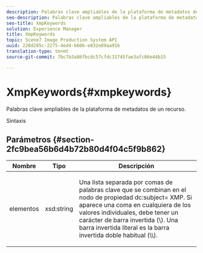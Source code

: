 ```yaml
---
description: Palabras clave ampliables de la plataforma de metadatos de un recurso.
seo-description: Palabras clave ampliables de la plataforma de metadatos de un recurso.
seo-title: XmpKeywords
solution: Experience Manager
title: XmpKeywords
topic: Scene7 Image Production System API
uuid: 220d285c-2275-4ed4-b606-e832e89aa916
translation-type: tm+mt
source-git-commit: 7bc7b3a86fbcdc57cfdc31745fae3afc06e44b15

---
```



# XmpKeywords{#xmpkeywords}

Palabras clave ampliables de la plataforma de metadatos de un recurso.

Sintaxis

## Parámetros {#section-2fc9bea56b6d4b72b80d4f04c5f9b862}

<table id="table_04100BB8ABD84EF68B0A7CE3AD946414"> 
 <thead> 
  <tr> 
   <th colname="col1" class="entry"> Nombre </th> 
   <th colname="col2" class="entry"> Tipo </th> 
   <th colname="col3" class="entry"> Descripción </th> 
  </tr> 
 </thead>
 <tbody> 
  <tr> 
   <td colname="col1"> <span class="codeph"> <span class="varname"> elementos</span></span> </td> 
   <td colname="col2"> <span class="codeph"> xsd:string</span> </td> 
   <td colname="col3"> <p>Una lista separada por comas de palabras clave que se combinan en el nodo de propiedad <span class="codeph"> dc:subject=</span> XMP. Si aparece una coma en cualquiera de los valores individuales, debe tener un carácter de barra invertida (\). Una barra invertida literal es la barra invertida doble habitual (\\). </p> </td> 
  </tr> 
 </tbody> 
</table>

